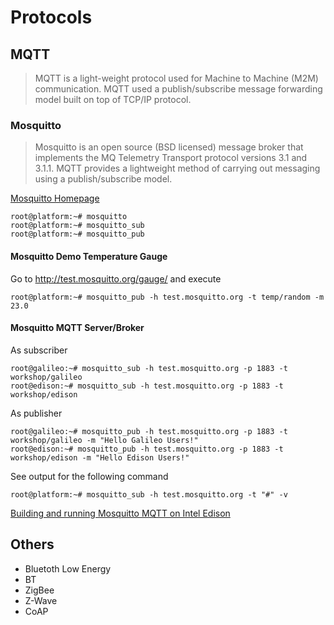 Protocols
==

## MQTT

> MQTT is a light-weight protocol used for Machine to Machine (M2M) communication. MQTT used a publish/subscribe message forwarding model built on top of TCP/IP protocol.

### Mosquitto

> Mosquitto is an open source (BSD licensed) message broker that implements the MQ Telemetry Transport protocol versions 3.1 and 3.1.1. MQTT provides a lightweight method of carrying out messaging using a publish/subscribe model.

[Mosquitto Homepage](http://mosquitto.org/)

    root@platform:~# mosquitto
    root@platform:~# mosquitto_sub
    root@platform:~# mosquitto_pub

#### Mosquitto Demo Temperature Gauge

Go to http://test.mosquitto.org/gauge/ and execute

    root@platform:~# mosquitto_pub -h test.mosquitto.org -t temp/random -m 23.0

####  Mosquitto MQTT Server/Broker

As subscriber

    root@galileo:~# mosquitto_sub -h test.mosquitto.org -p 1883 -t workshop/galileo
    root@edison:~# mosquitto_sub -h test.mosquitto.org -p 1883 -t workshop/edison

As publisher

    root@galileo:~# mosquitto_pub -h test.mosquitto.org -p 1883 -t workshop/galileo -m "Hello Galileo Users!"
    root@edison:~# mosquitto_pub -h test.mosquitto.org -p 1883 -t workshop/edison -m "Hello Edison Users!"

See output for the following command

    root@platform:~# mosquitto_sub -h test.mosquitto.org -t "#" -v

[Building and running Mosquitto MQTT on Intel Edison](https://software.intel.com/en-us/blogs/2015/02/20/building-and-running-mosquitto-mqtt-on-intel-edison)

## Others

- Bluetoth Low Energy
- BT
- ZigBee
- Z-Wave
- CoAP
